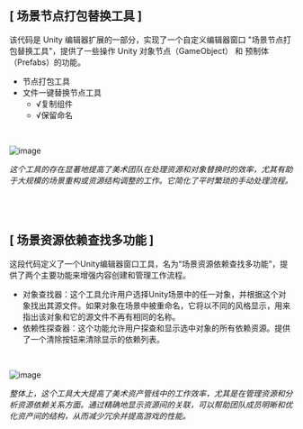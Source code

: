 ## **[ 场景节点打包替换工具 ]**

该代码是 Unity 编辑器扩展的一部分，实现了一个自定义编辑器窗口 "场景节点打包替换工具"，提供了一些操作 Unity 对象节点（GameObject） 和 预制体（Prefabs）的功能。<br>
- 节点打包工具 <br>
- 文件一键替换节点工具
  - √复制组件
  - √保留命名<br>
<br>

![image](https://github.com/Beehcer/UnityTools/assets/52235943/aa685181-8c84-479c-864d-dfea79cf4305)

*这个工具的存在显著地提高了美术团队在处理资源和对象替换时的效率，尤其有助于大规模的场景重构或资源结构调整的工作。它简化了平时繁琐的手动处理流程。*
<br>
<br>
<br>
<br>

## **[ 场景资源依赖查找多功能 ]**

这段代码定义了一个Unity编辑器窗口工具，名为“场景资源依赖查找多功能”，提供了两个主要功能来增强内容创建和管理工作流程。<br>
- 对象查找器：这个工具允许用户选择Unity场景中的任一对象，并根据这个对象找出其源文件。如果对象在场景中被重命名，它将以不同的风格显示，用来指出该对象和它的源文件不再有相同的名称。<br>
- 依赖性探查器：这个功能允许用户探查和显示选中对象的所有依赖资源。提供了一个清除按钮来清除显示的依赖列表。<br>
<br>

![image](https://github.com/Beehcer/UnityTools/assets/52235943/d6a90812-9520-4901-b08a-34a558ad1825)

*整体上，这个工具大大提高了美术资产管线中的工作效率，尤其是在管理资源和分析资源依赖关系方面。通过精确地显示资源间的关联，可以帮助团队成员明晰和优化资产间的结构，从而减少冗余并提高游戏的性能。*
<br>
